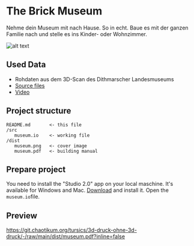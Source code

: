 # The Brick Museum

Nehme dein Museum mit nach Hause. So in echt. Baue es mit der ganzen Familie nach und stelle es ins Kinder- oder Wohnzimmer.

![alt text](https://git.chaotikum.org/tursics/3d-druck-ohne-3d-druck/-/raw/main/dist/museum.gif "Preview image")

## Used Data

-  Rohdaten aus dem 3D-Scan des Dithmarscher Landesmuseums
- [Source files](https://codingdavinci.de/daten/rohdaten-aus-dem-3d-scan-des-dithmarscher-landesmuseums)
- [Video](https://www.youtube.com/watch?v=NF7MXZgoYto)

## Project structure

```
README.md       <- this file
/src
   museum.io    <- working file
/dist
   museum.png   <- cover image
   museum.pdf   <- building manual
```

## Prepare project

You need to install the "Studio 2.0" app on your local maschine. It's available for Windows and Mac. [Download](https://www.bricklink.com/v3/studio/download.page) and install it. Open the `museum.io`file.

## Preview

https://git.chaotikum.org/tursics/3d-druck-ohne-3d-druck/-/raw/main/dist/museum.pdf?inline=false
